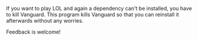 If you want to play LOL and again a dependency can't be installed, you have to kill Vanguard. 
This program kills Vanguard so that you can reinstall it afterwards without any worries. 

Feedback is welcome!
